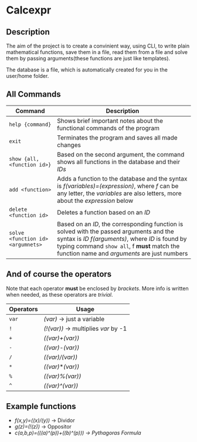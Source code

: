 # Calcexpr

Description
-

The aim of the project is to create a convinient way, using CLI, to write plain mathematical functions, save them in a file, read them from a file and solve them by passing arguments(these functions are just like templates).

The database is a file, which is automatically created for you in the user/home folder.

All Commands
-

| Command | Description |
|---|---|
| `help {command}` | Shows brief important notes about the functional commands of the program |
| `exit` |  Terminates the program and saves all made changes |
| `show {all, <function id>}` | Based on the second argument, the command shows all functions in the database and their *IDs* |
| `add <function>` | Adds a function to the database and the syntax is *f(variables)=(expression)*, where *f* can be any letter, the *variables* are also letters, more about the *expression* below |
| `delete <function id>` | Deletes a function based on an *ID* |
| `solve <function id> <argumnets>`| Based on an *ID*, the corresponding function is solved with the passed arguments and the syntax is *ID f(arguments)*, where *ID* is found by typing command `show all`, f **must** match the function name and *arguments* are just numbers |

And of course the operators
-

Note that each operator **must** be enclosed by *brackets*.
More info is written when needed, as these operators are *trivial*.

| Operators | Usage |
|---|---|
| `var` | *(var)* -> just a variable |
| `!` | *(!(var))* -> multiplies *var* by -1 |
| `+` | *((var)+(var))* |
| `-` | *((var)-(var))* |
| `/` | *((var)/(var))* |
| `*` | *((var)***(var))* |
| `%` | *((var)%(var))* |
| `^` | *((var)^(var))* |

Example functions
-

-  *f(x,y)=((x)/(y))* -> Dividor
-  *g(z)=(!(z))* -> Oppositor
-  *c(a,b,p)=(((a)^(p))+((b)^(p))) -> Pythagoras Formula*
